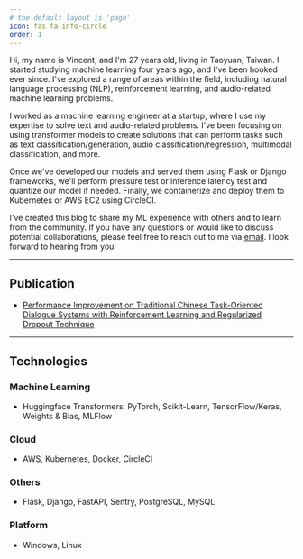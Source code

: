 ```yaml
---
# the default layout is 'page'
icon: fas fa-info-circle
order: 1
---
```


Hi, my name is Vincent, and I'm 27 years old, living in Taoyuan, Taiwan. I started studying machine learning four years ago, and I've been hooked ever since. I've explored a range of areas within the field, including natural language processing (NLP), reinforcement learning, and audio-related machine learning problems.

I worked as a machine learning engineer at a startup, where I use my expertise to solve text and audio-related problems. I've been focusing on using transformer models to create solutions that can perform tasks such as text classification/generation, audio classification/regression,  multimodal classification, and more.

Once we've developed our models and served them using Flask or Django frameworks, we'll perform pressure test or inference latency test and quantize our model if needed. Finally, we containerize and deploy them to Kubernetes or AWS EC2 using CircleCI.

I've created this blog to share my ML experience with others and to learn from the community. If you have any questions or would like to discuss potential collaborations, please feel free to reach out to me via [email](mailto:pleomax0730@gmail.com). I look forward to hearing from you!

***

## Publication

- [Performance Improvement on Traditional Chinese Task-Oriented Dialogue Systems with Reinforcement Learning and Regularized Dropout Technique](https://ieeexplore.ieee.org/document/10052671)

***

## Technologies

### Machine Learning

- Huggingface Transformers, PyTorch, Scikit-Learn, TensorFlow/Keras, Weights & Bias, MLFlow

### Cloud

- AWS, Kubernetes, Docker, CircleCI

### Others

- Flask, Django, FastAPI, Sentry, PostgreSQL, MySQL

### Platform

- Windows, Linux